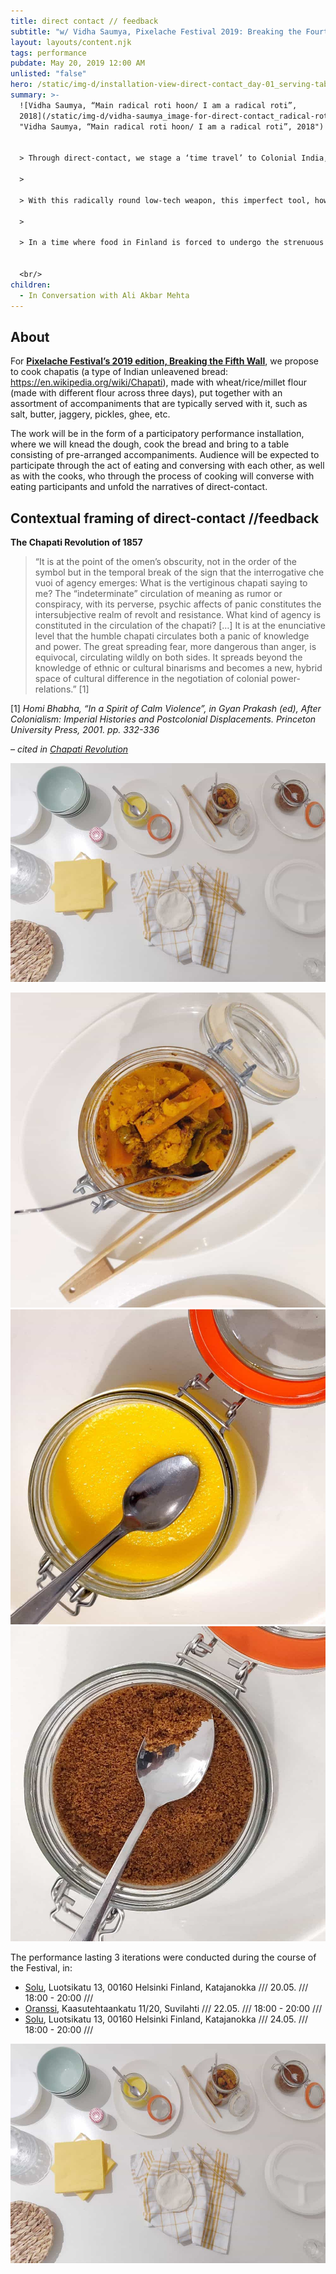 ```yaml
---
title: direct contact // feedback
subtitle: "w/ Vidha Saumya, Pixelache Festival 2019: Breaking the Fourth wall, Helsinki"
layout: layouts/content.njk
tags: performance
pubdate: May 20, 2019 12:00 AM
unlisted: "false"
hero: /static/img-d/installation-view-direct-contact_day-01_serving-table_2019.jpg
summary: >-
  ![Vidha Saumya, “Main radical roti hoon/ I am a radical roti”,
  2018](/static/img-d/vidha-saumya_image-for-direct-contact_radical-roti_2018.jpg
  "Vidha Saumya, “Main radical roti hoon/ I am a radical roti”, 2018")


  > Through direct-contact, we stage a ‘time travel’ to Colonial India, where the chapati (a form of unleavened bread) becomes the site for agency, insurrection and community, and then move back forward in time through a history of roti, (and bread in general), which is fraught with radically charged associations: of nobility (let them eat cake), Communist equality (those who grow it, will eat it), institutionalised poverty, where workers, day-wage earners, labourers and farmers carry rotis, salt, and an onion for a ‘working lunch’, and of institutionalised capitalism, where it is preferable for food grain to be burnt than donated.

  >

  > With this radically round low-tech weapon, this imperfect tool, how can we strategically engage with and resist the socio-political of the neo-liberal, xenophobic, and far-right positions of today?

  >

  > In a time where food in Finland is forced to undergo the strenuous processes of contactless cooking (forcing cafeterias to use pre-cutting, prewashing with sanitizers, dehydration process, and other ‘healthy’ cooking methodologies), what capitalist insurrections do eating a food that is necessarily made by ‘direct contact’ and eating with unassisted fingers, mean?


  <br/>
children:
  - In Conversation with Ali Akbar Mehta
---
```

## About

For **[Pixelache Festival’s 2019 edition, Breaking the Fifth Wall](https://breaking5thwall.pixelache.ac/)**, we propose to cook chapatis (a type of Indian unleavened bread: https://en.wikipedia.org/wiki/Chapati), made with wheat/rice/millet flour (made with different flour across three days), put together with an assortment of accompaniments that are typically served with it, such as salt, butter, jaggery, pickles, ghee, etc.

The work will be in the form of a participatory performance installation, where we will knead the dough, cook the bread and bring to a table consisting of pre-arranged accompaniments. Audience will be expected to participate through the act of eating and conversing with each other, as well as with the cooks, who through the process of cooking will converse with eating participants and unfold the narratives of direct-contact.

## Contextual framing of direct-contact //feedback

**The Chapati Revolution of 1857**

> “It is at the point of the omen’s obscurity, not in the order of the symbol but in the temporal break of the sign that the interrogative che vuoi of agency emerges: What is the vertiginous chapati saying to me? The “indeterminate” circulation of meaning as rumor or conspiracy, with its perverse, psychic affects of panic constitutes the intersubjective realm of revolt and resistance. What kind of agency is constituted in the circulation of the chapati? \[…] It is at the enunciative level that the humble chapati circulates both a panic of knowledge and power. The great spreading fear, more dangerous than anger, is equivocal, circulating wildly on both sides. It spreads beyond the knowledge of ethnic or cultural binarisms and becomes a new, hybrid space of cultural difference in the negotiation of colonial power-relations.” \[1]

\[1]   *Homi Bhabha, “In a Spirit of Calm Violence”, in Gyan Prakash (ed), After Colonialism: Imperial Histories and Postcolonial Displacements. Princeton University Press, 2001. pp. 332-336*

*– cited in* *[Chapati Revolution](https://en.wikipedia.org/wiki/Chapati_Movement?fbclid=IwAR2fpUqM89DBjbo-iN7wyL1n_Mi073fXFmWpqXSKBvvOw-FqzL7rOXGSxyU)*

![direct contact//feedback, installation view, SOLU Space, Helsinki, 2019](/static/img-d/installation-view-direct-contact_day-01_serving-table_2019.jpg)

![Installation view, direct-contact//feedback, pickle/achaar, 2019](/static/img-d/installation-view-direct-contact_pickle-achaar_2019.jpg)
![Installation view, direct-contact//feedback, clarified butter/ghee, 2019](/static/img-d/installation-view-direct-contact_clarified-butter-ghee_2019.jpg)
![Installation view, direct-contact//feedback, granulated jaggery/gud, 2019](/static/img-d/installation-view-direct-contact_granulated-jaggery-gud_2019.jpg)

The performance lasting 3 iterations were conducted during the course of the Festival, in:

* [Solu](https://pixelache.ac/festivals/breaking5thwall/solu), Luotsikatu 13, 00160 Helsinki Finland, Katajanokka /// 20.05. /// 18:00 - 20:00 ///
* [Oranssi](https://breaking5thwall.pixelache.ac/festivals/breaking5thwall/solu), Kaasutehtaankatu 11/20, Suvilahti /// 22.05. /// 18:00 - 20:00 ///
* [Solu](https://pixelache.ac/festivals/breaking5thwall/solu), Luotsikatu 13, 00160 Helsinki Finland, Katajanokka /// 24.05. /// 18:00 - 20:00 ///

![](/static/img-d/installation-view-direct-contact_day-01_serving-table_2019.jpg)